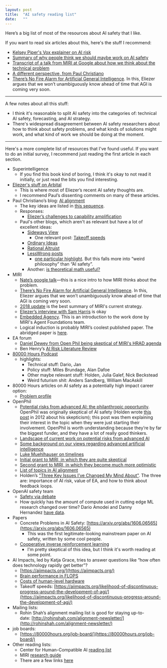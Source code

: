 ```yaml
---
layout: post
title:  "AI safety reading list"
date:   ""
---
```


Here’s a big list of most of the resources about AI safety that I like.

If you want to read six articles about this, here's the stuff I recommend:

- [Kelsey Piper's Vox explainer on AI risk](https://www.vox.com/future-perfect/2018/12/21/18126576/ai-artificial-intelligence-machine-learning-safety-alignment)
- [Summary of why people think we should maybe work on AI safety](https://80000hours.org/problem-profiles/positively-shaping-artificial-intelligence/)
- [Transcript of a talk from MIRI at Google about how we think about the technical problem](https://intelligence.org/2017/04/12/ensuring/)
- [A different perspective, from Paul Christiano](https://ai-alignment.com/prosaic-ai-control-b959644d79c2)
- [There’s No Fire Alarm for Artificial General Intelligence](https://intelligence.org/2017/10/13/fire-alarm/). In this, Eliezer argues that we won’t unambiguously know ahead of time that AGI is coming very soon.

----

A few notes about all this stuff:

- I think it's reasonable to split AI safety into the categories of: technical AI safety, forecasting, and AI strategy.
- There's widespread disagreement between AI safety researchers about how to think about safety problems, and what kinds of solutions might work, and what kind of work we should be doing at the moment.


-----

Here's a more complete list of resources that I've found useful. If you want to do an initial survey, I recommend just reading the first article in each section.

- Superintelligence
  - If you find this book kind of boring, I think it's okay to not read it initially, or just read the bits you find interesting.
- [Eliezer's stuff on Arbital](https://arbital.com/explore/ai_alignment/)
  - This is where most of Eliezer’s recent AI safety thoughts are.
  - I recommend Paul’s dissenting comments on many of these articles.
- Paul Christiano’s blog: [AI alignment](https://ai-alignment.com/)
  - The key ideas are listed in [this sequence](https://www.alignmentforum.org/s/EmDuGeRw749sD3GKd).
  - Responses:
    - [Eliezer’s challenges to capability amplification](https://www.lesswrong.com/posts/S7csET9CgBtpi7sCh/challenges-to-christiano-s-capability-amplification-proposal)
  - Paul's other blogs, which aren't as relevant but have a lot of excellent ideas:
    - [Sideways View](https://sideways-view.com/best/)
      -  One relevant post: [Takeoff speeds](https://sideways-view.com/2018/02/24/takeoff-speeds/)
    - [Ordinary Ideas](https://ordinaryideas.wordpress.com/best-of/)
    - [Rational Altruist](https://rationalaltruist.com/)
    - [LessWrong posts](https://www.lesswrong.com/users/paulfchristiano)
      - [one particular highlight](https://www.lesswrong.com/posts/QmWNbCRMgRBcMK6RK/the-absolute-self-selection-assumption). But this falls more into “weird philosophy” than “AI safety”.
    - Another: [is theoretical math useful?](https://www.lesswrong.com/posts/s5sy3qiknFs7ehsLA/the-value-of-theoretical-research)
- MIRI
  - [Nate’s google talk](https://intelligence.org/2017/04/12/ensuring/)—this is a nice intro to how MIRI thinks about the problem.
  - [There’s No Fire Alarm for Artificial General Intelligence](https://intelligence.org/2017/10/13/fire-alarm/). In this, Eliezer argues that we won’t unambiguously know ahead of time that AGI is coming very soon.
  - [2018 update](https://intelligence.org/2018/11/22/2018-update-our-new-research-directions/) is the best summary of MIRI's current strategy.
  - [Eliezer’s interview with Sam Harris](https://intelligence.org/2018/02/28/sam-harris-and-eliezer-yudkowsky/) is okay
  - [Embedded Agency](https://www.alignmentforum.org/posts/i3BTagvt3HbPMx6PN/embedded-agency-full-text-version). This is an introduction to the work done by MIRI's Agent Foundations team.
  - Logical induction is probably MIRI’s coolest published paper. The abridged paper is [here](https://intelligence.org/files/LogicalInductionAbridged.pdf).
- EA forum
  - [Daniel Dewey from Open Phil being skeptical of MIRI's HRAD agenda](http://effective-altruism.com/ea/1ca/my_current_thoughts_on_miris_highly_reliable/)
  - Ben Henry’s [AI Risk Literature Review](http://effective-altruism.com/ea/14w/2017_ai_risk_literature_review_and_charity/)
- [80000 Hours Podcast](https://80000hours.org/podcast/episodes/)
  - highlights:
    - Technical stuff: Dario, Jan
    - Policy stuff: Miles Brundage, Alan Dafoe
    - Other maybe relevant stuff: Holden, Julia Galef, Nick Beckstead
    - Weird futurism shit: Anders Sandberg, William MacAskill
- 80000 Hours articles on AI safety as a potentially high impact career option:
  - [Problem profile](https://80000hours.org/problem-profiles/positively-shaping-artificial-intelligence/)
- OpenPhil
  - [Potential risks from advanced AI: the philanthropic opportunity](https://www.openphilanthropy.org/blog/potential-risks-advanced-artificial-intelligence-philanthropic-opportunity). OpenPhil was originally skeptical of AI safety (Holden wrote [this post](https://www.lesswrong.com/posts/6SGqkCgHuNr7d4yJm/thoughts-on-the-singularity-institute-si) in 2012 about his skepticism); this post was them explaining their interest in the topic when they were just starting their involvement. OpenPhil is worth understanding because they’re by far the biggest funder, and they have a lot of really good thinkers.
  - [Landscape of current work on potential risks from advanced AI](https://docs.google.com/document/d/16Te6HnZN2OEviYFA-42Tf9Pal_Idovtgr5Y1RGEPW_g/edit)
  - [Some background on our views regarding advanced artificial intelligence](https://www.openphilanthropy.org/blog/some-background-our-views-regarding-advanced-artificial-intelligence)
  - [Luke Muehlhauser on timelines](https://www.openphilanthropy.org/focus/global-catastrophic-risks/potential-risks-advanced-artificial-intelligence/ai-timelines)
  - [Initial grant to MIRI, in which they are quite skeptical](https://www.openphilanthropy.org/focus/global-catastrophic-risks/potential-risks-advanced-artificial-intelligence/machine-intelligence-research-institute-general-support)
  - [Second grant to MIRI, in which they become much more optimistic](https://www.openphilanthropy.org/focus/global-catastrophic-risks/potential-risks-advanced-artificial-intelligence/machine-intelligence-research-institute-general-support-2017)
  - [List of topics in AI alignment](https://www.openphilanthropy.org/focus/global-catastrophic-risks/potential-risks-advanced-artificial-intelligence/open-philanthropy-project-ai-fellows-program#examples)
  - Holden’s ["Three Key Issues I’ve Changed My Mind About"](https://www.openphilanthropy.org/blog/three-key-issues-ive-changed-my-mind-about). The three are: importance of AI risk, value of EA, and how to think about feedback loops.
- OpenAI safety team
  - [Safety via debate](https://arxiv.org/abs/1805.00899)
  - How quickly has the amount of compute used in cutting edge ML research changed over time? Dario Amodei and Danny Hernandez [have data](https://blog.openai.com/ai-and-compute/).
- Papers
  - Concrete Problems in AI Safety: [https://arxiv.org/abs/1606.06565](https://arxiv.org/abs/1606.06565)
    - This was the first legitimate-looking mainstream paper on AI safety, written by some cool people.
  - [Cooperative inverse reinforcement learning](https://arxiv.org/abs/1606.03137)
    - I'm pretty skeptical of this idea, but I think it's worth reading at some point.
- AI Impacts, led by Katja Grace, tries to answer questions like “how often does technology rapidly get better”?
  - [https://aiimpacts.org/](https://aiimpacts.org/)
  - [Brain performance in FLOPS](https://aiimpacts.org/brain-performance-in-flops/)
  - [Costs of human-level hardware](https://aiimpacts.org/costs-of-human-level-hardware/)
  - Takeoff speeds: [https://aiimpacts.org/likelihood-of-discontinuous-progress-around-the-development-of-agi/](https://aiimpacts.org/likelihood-of-discontinuous-progress-around-the-development-of-agi/)
- Mailing lists:
  - Rohin Shah’s alignment mailing list is good for staying up-to-date: [http://rohinshah.com/alignment-newsletter/](http://rohinshah.com/alignment-newsletter/)
- job boards:
  - [https://80000hours.org/job-board/](https://80000hours.org/job-board/)
- Other reading lists:
  - Center for Human-Compatible AI [reading list](http://humancompatible.ai/bibliography)
  - MIRI [research guide](https://intelligence.org/research-guide/)
  - There are a few links [here](https://concepts.effectivealtruism.org/concepts/existential-risks-from-artificial-intelligence/)
